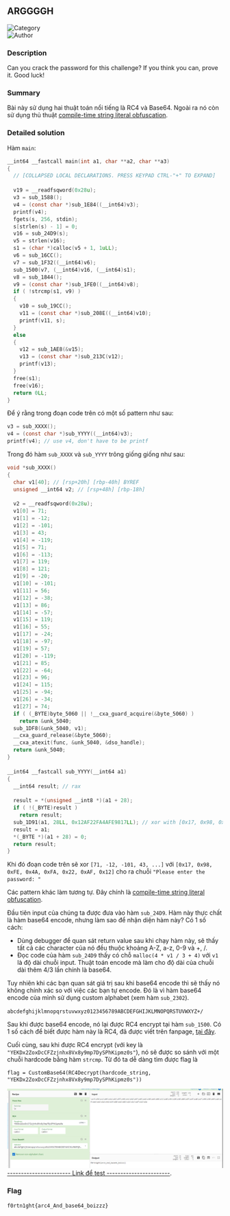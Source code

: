 ## ARGGGGH
 
![Category](https://img.shields.io/badge/Category-Reverse_Engineering-brightgreen.svg)  
![Author](https://img.shields.io/badge/Author-xikhud-blue.svg)    

### Description
Can you crack the password for this challenge? If you think you can, prove it. Good luck!

### Summary
Bài này sử dụng hai thuật toán nổi tiếng là RC4 và Base64. Ngoài ra nó còn sử dụng thủ thuật [compile-time string literal obfuscation](https://github.com/adamyaxley/Obfuscate).

### Detailed solution
Hàm `main`:
```c
__int64 __fastcall main(int a1, char **a2, char **a3)
{
  // [COLLAPSED LOCAL DECLARATIONS. PRESS KEYPAD CTRL-"+" TO EXPAND]

  v19 = __readfsqword(0x28u);
  v3 = sub_1588();
  v4 = (const char *)sub_1E84((__int64)v3);
  printf(v4);
  fgets(s, 256, stdin);
  s[strlen(s) - 1] = 0;
  v16 = sub_24D9(s);
  v5 = strlen(v16);
  s1 = (char *)calloc(v5 + 1, 1uLL);
  v6 = sub_16CC();
  v7 = sub_1F32((__int64)v6);
  sub_1500(v7, (__int64)v16, (__int64)s1);
  v8 = sub_1844();
  v9 = (const char *)sub_1FE0((__int64)v8);
  if ( !strcmp(s1, v9) )
  {
    v10 = sub_19CC();
    v11 = (const char *)sub_208E((__int64)v10);
    printf(v11, s);
  }
  else
  {
    v12 = sub_1AE8(&v15);
    v13 = (const char *)sub_213C(v12);
    printf(v13);
  }
  free(s1);
  free(v16);
  return 0LL;
}
```
Để ý rằng trong đoạn code trên có một số pattern như sau:
```c
v3 = sub_XXXX();
v4 = (const char *)sub_YYYY((__int64)v3);
printf(v4); // use v4, don't have to be printf
```
Trong đó hàm `sub_XXXX` và `sub_YYYY` trông giống giống như sau:
```c
void *sub_XXXX()
{
  char v1[40]; // [rsp+20h] [rbp-40h] BYREF
  unsigned __int64 v2; // [rsp+48h] [rbp-18h]

  v2 = __readfsqword(0x28u);
  v1[0] = 71;
  v1[1] = -12;
  v1[2] = -101;
  v1[3] = 43;
  v1[4] = -119;
  v1[5] = 71;
  v1[6] = -113;
  v1[7] = 119;
  v1[8] = 121;
  v1[9] = -20;
  v1[10] = -101;
  v1[11] = 56;
  v1[12] = -38;
  v1[13] = 86;
  v1[14] = -57;
  v1[15] = 119;
  v1[16] = 55;
  v1[17] = -24;
  v1[18] = -97;
  v1[19] = 57;
  v1[20] = -119;
  v1[21] = 85;
  v1[22] = -64;
  v1[23] = 96;
  v1[24] = 115;
  v1[25] = -94;
  v1[26] = -34;
  v1[27] = 74;
  if ( (_BYTE)byte_5060 || !__cxa_guard_acquire(&byte_5060) )
    return &unk_5040;
  sub_1DF8(&unk_5040, v1);
  __cxa_guard_release(&byte_5060);
  __cxa_atexit(func, &unk_5040, &dso_handle);
  return &unk_5040;
}

__int64 __fastcall sub_YYYY(__int64 a1)
{
  __int64 result; // rax

  result = *(unsigned __int8 *)(a1 + 28);
  if ( !(_BYTE)result )
    return result;
  sub_1D91(a1, 28LL, 0x12AF22FA4AFE9817LL); // xor with [0x17, 0x98, 0xFE, 0x4A, 0xFA, 0x22, 0xAF, 0x12]
  result = a1;
  *(_BYTE *)(a1 + 28) = 0;
  return result;
}
```

Khi đó đoạn code trên sẽ xor `[71, -12, -101, 43, ...]` với `[0x17, 0x98, 0xFE, 0x4A, 0xFA, 0x22, 0xAF, 0x12]` cho ra chuỗi `"Please enter the password: "` 

Các pattern khác làm tương tự. Đây chính là [compile-time string literal obfuscation](https://github.com/adamyaxley/Obfuscate).

Đầu tiên input của chúng ta được đưa vào hàm `sub_24D9`. Hàm này thực chất là hàm base64 encode, nhưng làm sao để nhận diện hàm này? Có 1 số cách:
- Dùng debugger để quan sát return value sau khi chạy hàm này, sẽ thấy tất cả các character của nó đều thuộc khoảng A-Z, a-z, 0-9 và +, /.
- Đọc code của hàm `sub_24D9` thấy có chỗ `malloc(4 * v1 / 3 + 4)` với `v1` là độ dài chuỗi input. Thuật toán encode mà làm cho độ dài của chuỗi dài thêm 4/3 lần chính là base64.

Tuy nhiên khi các bạn quan sát giá trị sau khi base64 encode thì sẽ thấy nó không chính xác so với việc các bạn tự encode. Đó là vì hàm base64 encode của mình sử dụng custom alphabet (xem hàm `sub_2302`).

`abcdefghijklmnopqrstuvwxyz0123456789ABCDEFGHIJKLMNOPQRSTUVWXYZ+/`

Sau khi được base64 encode, nó lại được RC4 encrypt tại hàm `sub_1500`. Có 1 số cách để biết được hàm này là RC4, đã được viết trên fanpage, [tại đây](https://www.facebook.com/hcmus.compsec.club/posts/482321203493081).

Cuối cùng, sau khi được RC4 encrypt (với key là `"YEKDx2ZoxDcCFZzjnhx8Vx8y9mp7DySPhKipmz0s"`), nó sẽ được so sánh với một chuỗi hardcode bằng hàm `strcmp`. Từ đó ta dễ dàng tìm được flag là
```
flag = CustomBase64(RC4Decrypt(hardcode_string,  "YEKDx2ZoxDcCFZzjnhx8Vx8y9mp7DySPhKipmz0s"))
```
![](img.png)
[----------------------- Link để test -----------------------](https://gchq.github.io/CyberChef/#recipe=From_Hex('%5C%5Cx')RC4(%7B'option':'UTF8','string':'YEKDx2ZoxDcCFZzjnhx8Vx8y9mp7DySPhKipmz0s'%7D,'Latin1','Latin1')From_Base64('abcdefghijklmnopqrstuvwxyz0123456789ABCDEFGHIJKLMNOPQRSTUVWXYZ%2B/',true)&input=XHhjNVx4ZjRceGNlXHgwM1x4MmFceGQyXHhmZlx4MzhceDFlXHhiZFx4NjdceDQ5XHhlNFx4MTBceGU2XHg4Nlx4MTFceGU4XHgzYlx4MTBceDE4XHg4Nlx4ZGZceGVmXHhhOFx4YTdceDk4XHgzOFx4NjlceGFiXHhjNFx4ZWVceGUxXHg1YVx4NGFceDU0XHg4Ylx4ZTFceDAzXHgyMVx4NWNceGFmXHgxM1x4NmU).

### Flag
```
f0rtn1ght{arc4_And_base64_boizzz}
```